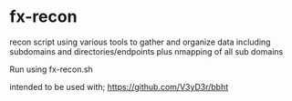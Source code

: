 # fx-recon

recon script using various tools to gather and organize data including subdomains and directories/endpoints plus nmapping of all sub domains

Run using fx-recon.sh

intended to be used with;
https://github.com/V3yD3r/bbht
